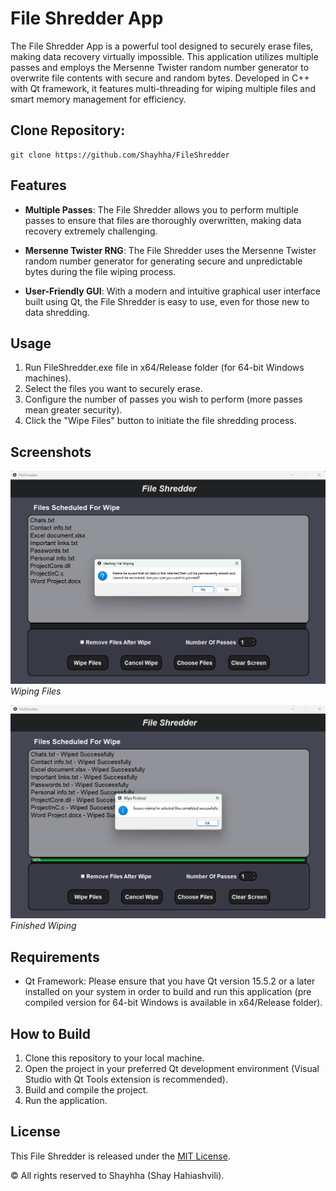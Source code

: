 # File Shredder App

The File Shredder App is a powerful tool designed to securely erase files, making data recovery virtually impossible. This application utilizes multiple passes and employs the Mersenne Twister random number generator to overwrite file contents with secure and random bytes. Developed in C++ with Qt framework, it features multi-threading for wiping multiple files and smart memory management for efficiency.

## Clone Repository:

```shell
git clone https://github.com/Shayhha/FileShredder
```

## Features

- **Multiple Passes**: The File Shredder allows you to perform multiple passes to ensure that files are thoroughly overwritten, making data recovery extremely challenging.

- **Mersenne Twister RNG**: The File Shredder uses the Mersenne Twister random number generator for generating secure and unpredictable bytes during the file wiping process.

- **User-Friendly GUI**: With a modern and intuitive graphical user interface built using Qt, the File Shredder is easy to use, even for those new to data shredding.

## Usage

1. Run FileShredder.exe file in x64/Release folder (for 64-bit Windows machines).
2. Select the files you want to securely erase.
3. Configure the number of passes you wish to perform (more passes mean greater security).
4. Click the "Wipe Files" button to initiate the file shredding process.

## Screenshots

![Screenshot 1](FileShredder/images/fileShredderScreetshot1.png)
*Wiping Files*

![Screenshot 2](FileShredder/images/fileShredderScreetshot2.png)
*Finished Wiping*

## Requirements

- Qt Framework: Please ensure that you have Qt version 15.5.2 or a later installed on your system in order to build and run this application (pre compiled version for 64-bit Windows is available in x64/Release folder).

## How to Build

1. Clone this repository to your local machine.
2. Open the project in your preferred Qt development environment (Visual Studio with Qt Tools extension is recommended).
3. Build and compile the project.
4. Run the application.

## License

This File Shredder is released under the [MIT License](LICENSE.txt).

© All rights reserved to Shayhha (Shay Hahiashvili).
